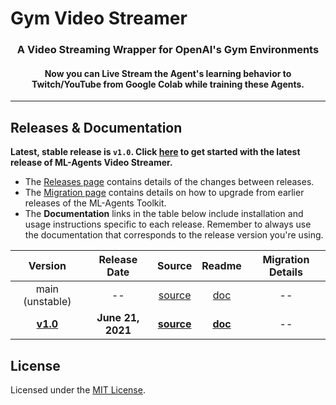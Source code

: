 # Gym Video Streamer

**<h3 align="center">A Video Streaming Wrapper for OpenAI's Gym Environments</h3>**

<h4 align="center">
Now you can Live Stream the Agent's learning behavior to Twitch/YouTube from Google Colab while training these Agents.
</h4>

---

## Releases & Documentation

**Latest, stable release is `v1.0`. Click
[here](https://github.com/dhyeythumar/gym-video-streamer/tree/v1.0/README.md) to get started with the latest release of ML-Agents Video Streamer.**

-   The [Releases page](https://github.com/dhyeythumar/gym-video-streamer/releases) contains details of the changes between releases.
-   The [Migration page](./Migrating.md) contains details on how to upgrade
    from earlier releases of the ML-Agents Toolkit.
-   The **Documentation** links in the table below include installation and usage instructions specific to each release. Remember to always use the
    documentation that corresponds to the release version you're using.


|     **Version**     |   **Release Date**  |       **Source**    |     **Readme**      |**Migration Details**|
| :-----------------: | :-----------------: | :-----------------: | :-----------------: | :-----------------: |
|   main (unstable)   |         --          | [source](https://github.com/dhyeythumargym-video-streamer/tree/main) | [doc](https://github.com/dhyeythumar/gym-video-streamer/tree/main/README.md) |         --          |
| [**v1.0**](https://github.com/dhyeythumar/gym-video-streamer/releases/tag/v1.0) |  **June 21, 2021**  | [**source**](https://github.com/dhyeythumar/gym-video-streamer/tree/v1.0) | [**doc**](https://github.com/dhyeythumar/gym-video-streamer/tree/v1.0/README.md) |         --          |

## License

Licensed under the [MIT License](./LICENSE).
